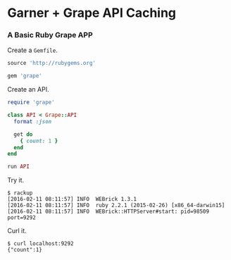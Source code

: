 # Garner + Grape API Caching

### A Basic Ruby Grape APP

Create a `Gemfile`.

```ruby
source 'http://rubygems.org'

gem 'grape'
```

Create an API.

```ruby
require 'grape'

class API < Grape::API
  format :json

  get do
    { count: 1 }
  end
end

run API
```

Try it.

```
$ rackup
[2016-02-11 08:11:57] INFO  WEBrick 1.3.1
[2016-02-11 08:11:57] INFO  ruby 2.2.1 (2015-02-26) [x86_64-darwin15]
[2016-02-11 08:11:57] INFO  WEBrick::HTTPServer#start: pid=98509 port=9292
```

Curl it.

```
$ curl localhost:9292
{"count":1}
```
